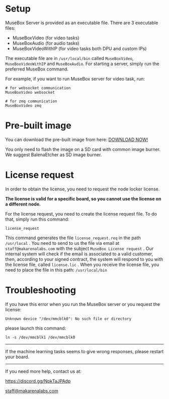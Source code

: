 # Setup

MuseBox Server is provided as an executable file.
There are 3 executable files:

- MuseBoxVideo (for video tasks)
- MuseBoxAudio (for audio tasks)
- MuseBoxVideoWithIP (for video tasks both DPU and custom IPs)


The executable file are in `/usr/local/bin` called `MuseBoxVideo`, `MuseBoxVideoWithIP` and `MuseBoxAudio`. For starting a server, simply run the preferred MuseBox command.

For example, if you want to run MuseBox server for video task, run:

```
# for websocket communication
MuseBoxVideo websocket
```

```
# for zmq communication
MuseBoxVideo zmq
```



# Pre-built image
You can download the pre-built image from here: [DOWNLOAD NOW!](https://tinyurl.com/2lxb4gnn)

You only need to flash the image on a SD card with common image burner. We suggest BalenaEtcher as SD image burner.


# License request

In order to obtain the license, you need to request the node locker license.

**The license is valid for a specific board, so you cannot use the license on a different node.**

For the license request, you need to create the license request file. To do that, simply run this command:

`license_request`

This command generates the file `license_request.req` in the path `/usr/local` . You need to send to us the file via email at `staff@makarenalabs.com` with the subject `MuseBox License request` .
Our internal system will check if the email is associated to a valid customer, then, according to your signed contract, the system will respond to you with the license file, called `license.lic` .
When you receive the license file, you need to place the file in this path:
`/usr/local/bin`

# Troubleshooting

If you have this error when you run the MuseBox server or you request the license: 

`Unknown device "/dev/mmcblk0": No such file or directory` 

please launch this command: 

`ln -s /dev/mmcblk1 /dev/mmcblk0`


---

If the machine learning tasks seems to give wrong responses, please restart your board.

---

If you need more help, contact us at:

https://discord.gg/NpkTaJPAdp

staff@makarenalabs.com
